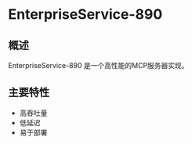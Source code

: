 # EnterpriseService-890

## 概述

EnterpriseService-890 是一个高性能的MCP服务器实现。

## 主要特性

- 高吞吐量
- 低延迟
- 易于部署
